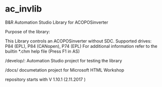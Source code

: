 # ac_invlib
B&amp;R Automation Studio Library for ACOPOSinverter

Purpose of the library:

This Library controls an ACOPOSinverter without SDC. Supported drives: P84 (EPL), P84 (CANopen), P74 (EPL) 
For additional information refer to the builtin *.chm help file (Press F1 in AS)

/develop/:
Automation Studio project for testing the library

/docs/
documetation project for Microsoft HTML Workshop



repository starts with V 1.10.1 (2.11.2017 )


